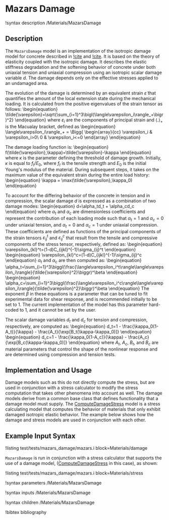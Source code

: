 # Mazars Damage

!syntax description /Materials/MazarsDamage

## Description

The `MazarsDamage` model is an implementation of the isotropic damage model for concrete described in [!cite](mazars_application_1984) and [!cite](pijaudier-cabot_damage_2001).  It is based on the theory of elasticity coupled with the isotropic damage. It describes the elastic stiffness degradation and the softening behavior of concrete under both uniaxial tension and uniaxial compression using an isotropic scalar damage variable $d$. The damage depends only on the effective stresses applied to an undamaged area.

The evolution of the damage is determined by an equivalent strain $\tilde{\varepsilon}$ that quantifies the amount of the local extension state during the mechanical loading. It is calculated from the positive eigenvalues of the strain tensor as follows:
\begin{equation}
\tilde{\varepsilon}=\sqrt{\sum_{i=1}^3\bigl(\langle\varepsilon_i\rangle_+\bigr)^2}
\end{equation}
where $\varepsilon_i$ are the components of principal strain and $\langle.\rangle_+$ is the Macualay bracket, defined as
\begin{equation}
\langle\varepsilon_i\rangle_+ = \Bigg\{
\begin{array}{cc}
\varepsilon_i & \varepsilon_i>0\\
0 & \varepsilon_i<=0
\end{array}
\end{equation}

The damage loading function is:
\begin{equation}
f(\tilde{\varepsilon},\kappa)=\tilde{\varepsilon}-\kappa
\end{equation}
where $\kappa$ is the parameter defining the threshold of damage growth.  Initially, $\kappa$ is equal to $f_t/E_0$, where $f_t$ is the tensile strength and $E_0$ is the initial Young's modulus of the material.  During subsequent steps, it takes on the maximum value of the equivalent strain during the entire load history:
\begin{equation}
\kappa = \max(\tilde{\varepsilon},\kappa_0)
\end{equation}

To account for the differing behavior of the concrete in tension and in compression, the scalar damage $d$ is expressed as a combination of two damage modes:
\begin{equation}
d=\alpha_td_t + \alpha_cd_c
\end{equation}
where $\alpha_t$ and $\alpha_c$ are dimensionless coefficients and represent the contribution of each loading mode such that $\alpha_t=1$ and $\alpha_c=0$ under uniaxial tension, and $\alpha_t=0$ and $\alpha_c=1$ under uniaxial compression. These coefficients are defined as functions of the principal components of the strain tensors $\varepsilon_{ij}^t$ and $\varepsilon_{ij}^c$ that result from the tensile and compressive components of the stress tensor, respectively, defined as: 
\begin{equation}
\varepsilon_{kl}^t=(1-d)C_{ijkl}^{-1}\sigma_{ij}^t
\end{equation}
\begin{equation}
\varepsilon_{kl}^c=(1-d)C_{ijkl}^{-1}\sigma_{ij}^c
\end{equation}
$\alpha_t$ and $\alpha_c$ are then computed as:
\begin{equation}
\alpha_t=\sum_{i=1}^3\biggl(\frac{\langle\varepsilon_i^t\rangle\langle\varepsilon_i\rangle}{\tilde{\varepsilon}^2}\biggr)^\beta
\end{equation}
\begin{equation}
\alpha_c=\sum_{i=1}^3\biggl(\frac{\langle\varepsilon_i^c\rangle\langle\varepsilon_i\rangle}{\tilde{\varepsilon}^2}\biggr)^\beta
\end{equation}
The exponent $\beta$ in these equations is a parameter that can be tuned to fit experimental data for shear response, and is recommended initially to be set to 1. The current implementation of the model has this parameter hard-coded to 1, and it cannot be set by the user.

The scalar damage variables $d_t$ and $d_c$ for tension and compression, respectively, are computed as:
\begin{equation}
d_t=1 - \frac{\kappa_0(1-A_t)}{\kappa} - \frac{A_t}{\exp[B_t(\kappa-\kappa_0)]}
\end{equation}
\begin{equation}
d_c=1 - \frac{\kappa_0(1-A_c)}{\kappa} - \frac{A_c}{\exp[B_c(\kappa-\kappa_0)]}
\end{equation}
where $A_t$, $A_c$, $B_t$, and $B_c$ are material parameters that control the shape of the nonlinear response and are determined using compression and tension tests.

## Implementation and Usage

Damage models such as this do not directly compute the stress, but are used in conjunction with a stress calculator to modify the stress computation that takes other phenomena into account as well. The damage models derive from a common base class that defines functionality that a damage model must supply. The [ComputeDamageStress](ComputeDamageStress.md) model is a stress calculating model that computes the behavior of materials that only exhibit damaged isotropic elastic behavior. The example below shows how the damage and stress models are used in conjunction with each other.

## Example Input Syntax

!listing test/tests/mazars_damage/mazars.i block=Materials/damage

`MazarsDamage` is run in conjunction with a stress calculator that supports the use of a damage model, ([ComputeDamageStress](ComputeDamageStress.md) in this case), as shown:

!listing test/tests/mazars_damage/mazars.i block=Materials/stress

!syntax parameters /Materials/MazarsDamage

!syntax inputs /Materials/MazarsDamage

!syntax children /Materials/MazarsDamage

!bibtex bibliography

